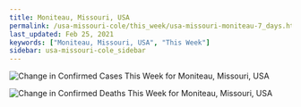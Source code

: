 ```yaml
---
title: Moniteau, Missouri, USA
permalink: /usa-missouri-cole/this_week/usa-missouri-moniteau-7_days.html
last_updated: Feb 25, 2021
keywords: ["Moniteau, Missouri, USA", "This Week"]
sidebar: usa-missouri-cole_sidebar
---
```


![Change in Confirmed Cases This Week for Moniteau, Missouri, USA](/covid_tracker/images/graphs/usa-missouri-moniteau-delta_confirmed-7_days_graph.png)

![Change in Confirmed Deaths This Week for Moniteau, Missouri, USA](/covid_tracker/images/graphs/usa-missouri-moniteau-delta_deaths-7_days_graph.png)

